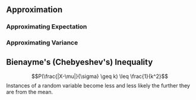 

## Approximation


### Approximating Expectation

### Approximating Variance



## Bienayme's (Chebyeshev's) Inequality

$$P(\frac{|X-\mu|}{\sigma} \geq k) \leq \frac{1}{k^2}$$
Instances of a random variable become less and less likely the further they are from the mean.




